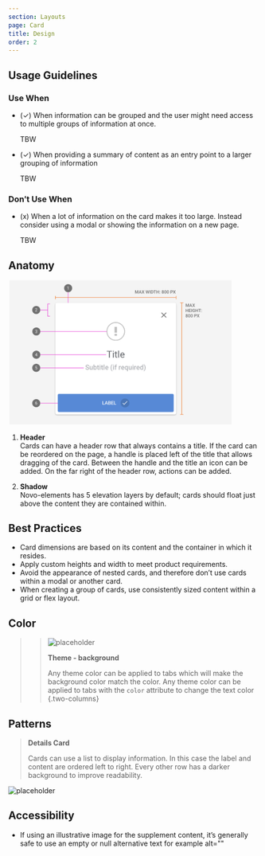 ```yaml
---
section: Layouts
page: Card
title: Design
order: 2
---
```


## Usage Guidelines

<novo-grid columns="2" align="start" gap="2rem">

<div>

### Use When

- (✓) When information can be grouped and the user might need access to multiple groups of information at once.

  TBW

- (✓) When providing a summary of content as an entry point to a larger grouping of information

  TBW

</div>
<div>

### Don′t Use When

- (x) When a lot of information on the card makes it too large. Instead consider using a modal or showing the information on a new page.

  TBW

</div>
</novo-grid>

## Anatomy

<novo-grid columns="2" align="start" gap="2rem">

<img src="assets/images/ModalAnatomy.png" width="450">

<div>

1. **Header**<br>
   Cards can have a header row that always contains a title. If the card can be reordered on the page, a handle is placed left of the title that allows dragging of the card. Between the handle and the title an icon can be added. On the far right of the header row, actions can be added.

1. **Shadow**<br>
   Novo-elements has 5 elevation layers by default; cards should float just above the content they are contained within.

</div>
</novo-grid>

## Best Practices

- Card dimensions are based on its content and the container in which it resides.
- Apply custom heights and width to meet product requirements.
- Avoid the appearance of nested cards, and therefore don’t use cards within a modal or another card.
- When creating a group of cards, use consistently sized content within a grid or flex layout.

## Color

> > ![placeholder](https://via.placeholder.com/350x250)
> >
> > **Theme - background**
> >
> > Any theme color can be applied to tabs which will make the background color match the color.
> > Any theme color can be applied to tabs with the `color` attribute to change the text color
> > {.two-columns}

## Patterns

<novo-grid columns="2" align="start" gap="2rem">

> **Details Card**
>
> Cards can use a list to display information. In this case the label and content are ordered left to right. Every other row has a darker background to improve readability.

![placeholder](https://via.placeholder.com/350x250)

</novo-grid>

## Accessibility

- If using an illustrative image for the supplement content, it’s generally safe to use an empty or null alternative text for example alt=""
